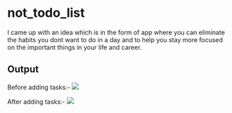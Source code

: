# not_todo_list

I came up with an idea which is in the form of app where you can eliminate the habits you dont want to do in a day and to help you stay more focused on the important things in your life and career.

## Output

Before adding tasks:-
<img src=https://telegra.ph/file/cf02d3e3df43071c4d7d6.png>

After adding tasks:-
<img src=https://telegra.ph/file/729fa260ede7a61e4b6da.png>
